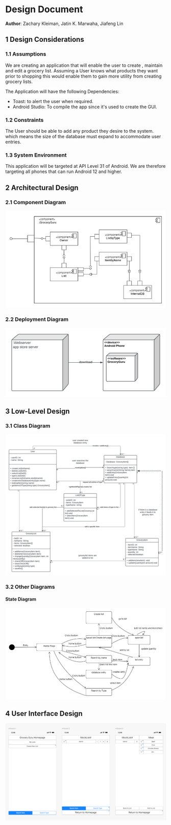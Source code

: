 # Design Document



**Author**: Zachary Kleiman, Jatin K. Marwaha, Jiafeng Lin 

## 1 Design Considerations



### 1.1 Assumptions


We are creating an application that will enable the user to create , maintain and edit a grocery list. Assuming a User knows what products they want prior to shopping this would enable them to gain more utility from creating grocery lists.

The Application will have the following Dependencies:
- Toast: to alert the user when required.
- Android Studio: To compile the app since it's used to create the GUI.



### 1.2 Constraints

The User should be able to add any product they desire to the system. which means the size of the database must expand to accommodate user entries. 
### 1.3 System Environment

This application will be targeted at API Level 31 of Android. We are therefore targeting all phones that can run Android 12 and higher.


## 2 Architectural Design



### 2.1 Component Diagram

![](Diagrams/Team2%20Component%20Diagram.png)

### 2.2 Deployment Diagram

![](Diagrams/Team2%20Deployment%20Diagram.png)

## 3 Low-Level Design

### 3.1 Class Diagram

![](../Design-Team/design-team.jpeg)

### 3.2 Other Diagrams
#### State Diagram 
![](Diagrams/Team2%20State%20Diagram.png)
## 4 User Interface Design
![](Diagrams/Team2%20GUI%20Diagram.PNG)

